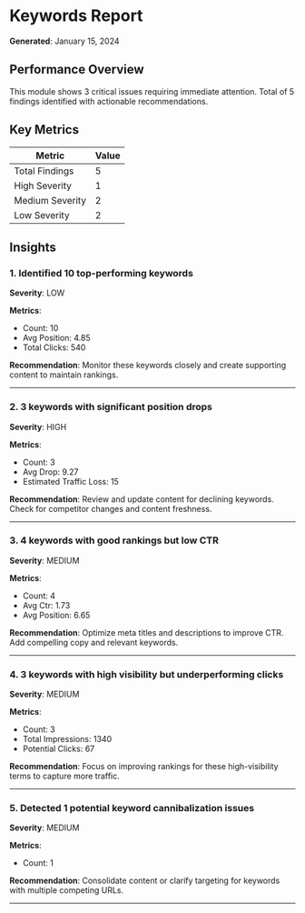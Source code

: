 # Keywords Report

**Generated**: January 15, 2024

## Performance Overview

This module shows 3 critical issues requiring immediate attention. Total of 5 findings identified with actionable recommendations.

## Key Metrics

| Metric | Value |
|--------|-------|
| Total Findings | 5 |
| High Severity | 1 |
| Medium Severity | 2 |
| Low Severity | 2 |

## Insights

### 1. Identified 10 top-performing keywords

**Severity**: LOW

**Metrics**:
- Count: 10
- Avg Position: 4.85
- Total Clicks: 540

**Recommendation**: Monitor these keywords closely and create supporting content to maintain rankings.

---

### 2. 3 keywords with significant position drops

**Severity**: HIGH

**Metrics**:
- Count: 3
- Avg Drop: 9.27
- Estimated Traffic Loss: 15

**Recommendation**: Review and update content for declining keywords. Check for competitor changes and content freshness.

---

### 3. 4 keywords with good rankings but low CTR

**Severity**: MEDIUM

**Metrics**:
- Count: 4
- Avg Ctr: 1.73
- Avg Position: 6.65

**Recommendation**: Optimize meta titles and descriptions to improve CTR. Add compelling copy and relevant keywords.

---

### 4. 3 keywords with high visibility but underperforming clicks

**Severity**: MEDIUM

**Metrics**:
- Count: 3
- Total Impressions: 1340
- Potential Clicks: 67

**Recommendation**: Focus on improving rankings for these high-visibility terms to capture more traffic.

---

### 5. Detected 1 potential keyword cannibalization issues

**Severity**: MEDIUM

**Metrics**:
- Count: 1

**Recommendation**: Consolidate content or clarify targeting for keywords with multiple competing URLs.

---

